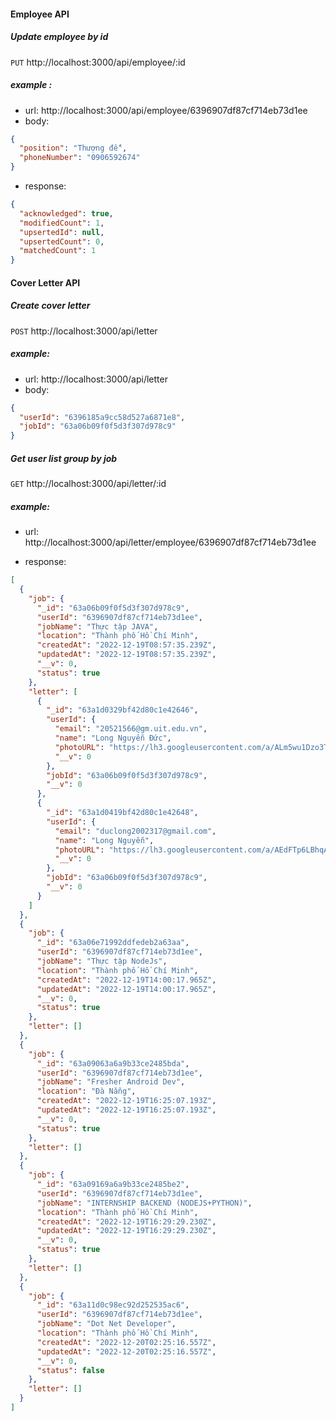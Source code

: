 #### Employee API

##### Update employee by id

`PUT` http://localhost:3000/api/employee/:id

##### example :

- url: http://localhost:3000/api/employee/6396907df87cf714eb73d1ee
- body:

```json
{
  "position": "Thượng đế",
  "phoneNumber": "0906592674"
}
```

- response:

```json
{
  "acknowledged": true,
  "modifiedCount": 1,
  "upsertedId": null,
  "upsertedCount": 0,
  "matchedCount": 1
}
```

#### Cover Letter API

##### Create cover letter

`POST` http://localhost:3000/api/letter
##### example:

- url: http://localhost:3000/api/letter
- body:

```json
{
  "userId": "6396185a9cc58d527a6871e8",
  "jobId": "63a06b09f0f5d3f307d978c9"
}
```

##### Get user list group by job

`GET` http://localhost:3000/api/letter/:id
##### example:
- url: http://localhost:3000/api/letter/employee/6396907df87cf714eb73d1ee

- response:

```json
[
  {
    "job": {
      "_id": "63a06b09f0f5d3f307d978c9",
      "userId": "6396907df87cf714eb73d1ee",
      "jobName": "Thực tập JAVA",
      "location": "Thành phố Hồ Chí Minh",
      "createdAt": "2022-12-19T08:57:35.239Z",
      "updatedAt": "2022-12-19T08:57:35.239Z",
      "__v": 0,
      "status": true
    },
    "letter": [
      {
        "_id": "63a1d0329bf42d80c1e42646",
        "userId": {
          "email": "20521566@gm.uit.edu.vn",
          "name": "Long Nguyễn Đức",
          "photoURL": "https://lh3.googleusercontent.com/a/ALm5wu1Dzo3TGYtrsKxylr65RYq7dT6g6Fmbl5lHuqNq=s96-c",
          "__v": 0
        },
        "jobId": "63a06b09f0f5d3f307d978c9",
        "__v": 0
      },
      {
        "_id": "63a1d0419bf42d80c1e42648",
        "userId": {
          "email": "duclong2002317@gmail.com",
          "name": "Long Nguyễn",
          "photoURL": "https://lh3.googleusercontent.com/a/AEdFTp6LBhqA4egOSbRXrjAyDOBDYuUxfp-se5r4MgCe=s96-c",
          "__v": 0
        },
        "jobId": "63a06b09f0f5d3f307d978c9",
        "__v": 0
      }
    ]
  },
  {
    "job": {
      "_id": "63a06e71992ddfedeb2a63aa",
      "userId": "6396907df87cf714eb73d1ee",
      "jobName": "Thực tập NodeJs",
      "location": "Thành phố Hồ Chí Minh",
      "createdAt": "2022-12-19T14:00:17.965Z",
      "updatedAt": "2022-12-19T14:00:17.965Z",
      "__v": 0,
      "status": true
    },
    "letter": []
  },
  {
    "job": {
      "_id": "63a09063a6a9b33ce2485bda",
      "userId": "6396907df87cf714eb73d1ee",
      "jobName": "Fresher Android Dev",
      "location": "Đà Nẵng",
      "createdAt": "2022-12-19T16:25:07.193Z",
      "updatedAt": "2022-12-19T16:25:07.193Z",
      "__v": 0,
      "status": true
    },
    "letter": []
  },
  {
    "job": {
      "_id": "63a09169a6a9b33ce2485be2",
      "userId": "6396907df87cf714eb73d1ee",
      "jobName": "INTERNSHIP BACKEND (NODEJS+PYTHON)",
      "location": "Thành phố Hồ Chí Minh",
      "createdAt": "2022-12-19T16:29:29.230Z",
      "updatedAt": "2022-12-19T16:29:29.230Z",
      "__v": 0,
      "status": true
    },
    "letter": []
  },
  {
    "job": {
      "_id": "63a11d0c98ec92d252535ac6",
      "userId": "6396907df87cf714eb73d1ee",
      "jobName": "Dot Net Developer",
      "location": "Thành phố Hồ Chí Minh",
      "createdAt": "2022-12-20T02:25:16.557Z",
      "updatedAt": "2022-12-20T02:25:16.557Z",
      "__v": 0,
      "status": false
    },
    "letter": []
  }
]
```

